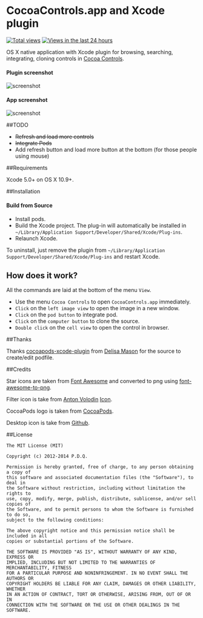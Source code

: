 CocoaControls.app and Xcode plugin
===================
[![Total views](https://sourcegraph.com/api/repos/github.com/yeahdongcn/RSImageOptimPlugin/counters/views.png)](https://sourcegraph.com/github.com/yeahdongcn/RSImageOptimPlugin)
[![Views in the last 24 hours](https://sourcegraph.com/api/repos/github.com/yeahdongcn/RSImageOptimPlugin/counters/views-24h.png)](https://sourcegraph.com/github.com/yeahdongcn/RSImageOptimPlugin)

OS X native application with Xcode plugin for browsing, searching, integrating, cloning controls in [Cocoa Controls](http://cocoacontrols.com/). 

#### Plugin screenshot
![screenshot](https://raw.githubusercontent.com/yeahdongcn/CocoaControlsPlugin/master/plugin_screenshot.png)

#### App screenshot
![screenshot](https://raw.githubusercontent.com/yeahdongcn/CocoaControlsPlugin/master/app_screenshot.png)


##TODO
* ~~Refresh and load more controls~~
* ~~Integrate Pods~~
* Add refresh button and load more button at the bottom (for those people using mouse)

##Requirements

Xcode 5.0+ on OS X 10.9+.

##Installation

#### Build from Source

* Install pods.
* Build the Xcode project. The plug-in will automatically be installed in `~/Library/Application Support/Developer/Shared/Xcode/Plug-ins`. 
* Relaunch Xcode.

To uninstall, just remove the plugin from `~/Library/Application Support/Developer/Shared/Xcode/Plug-ins` and restart Xcode.

## How does it work?

All the commands are laid at the bottom of the menu `View`.

* Use the menu `Cocoa Controls` to open `CocoaControls.app` immediately.
* `Click` on the `left image view` to open the image in a new window.
* `Click` on the `pod button` to integrate pod.
* `Click` on the `computer button` to clone the source.
* `Double click` on the `cell view` to open the control in browser.

##Thanks

Thanks [cocoapods-xcode-plugin](https://github.com/kattrali/cocoapods-xcode-plugin) from [Delisa Mason](https://github.com/kattrali) for the source to create/edit podfile.

##Credits

Star icons are taken from [Font Awesome](http://fontawesome.io/) and converted to png using [font-awesome-to-png](https://github.com/odyniec/font-awesome-to-png).

Filter icon is take from [Anton Volodin](https://dribbble.com/cuzmich) [Icon](https://dribbble.com/shots/444019-Icons?list=users&offset=0).

CocoaPods logo is taken from [CocoaPods](http://cocoapods.org/).

Desktop icon is take from [Github](https://github.com).

##License

    The MIT License (MIT)

    Copyright (c) 2012-2014 P.D.Q.

    Permission is hereby granted, free of charge, to any person obtaining a copy of
    this software and associated documentation files (the "Software"), to deal in
    the Software without restriction, including without limitation the rights to
    use, copy, modify, merge, publish, distribute, sublicense, and/or sell copies of
    the Software, and to permit persons to whom the Software is furnished to do so,
    subject to the following conditions:

    The above copyright notice and this permission notice shall be included in all
    copies or substantial portions of the Software.

    THE SOFTWARE IS PROVIDED "AS IS", WITHOUT WARRANTY OF ANY KIND, EXPRESS OR
    IMPLIED, INCLUDING BUT NOT LIMITED TO THE WARRANTIES OF MERCHANTABILITY, FITNESS
    FOR A PARTICULAR PURPOSE AND NONINFRINGEMENT. IN NO EVENT SHALL THE AUTHORS OR
    COPYRIGHT HOLDERS BE LIABLE FOR ANY CLAIM, DAMAGES OR OTHER LIABILITY, WHETHER
    IN AN ACTION OF CONTRACT, TORT OR OTHERWISE, ARISING FROM, OUT OF OR IN
    CONNECTION WITH THE SOFTWARE OR THE USE OR OTHER DEALINGS IN THE SOFTWARE.

